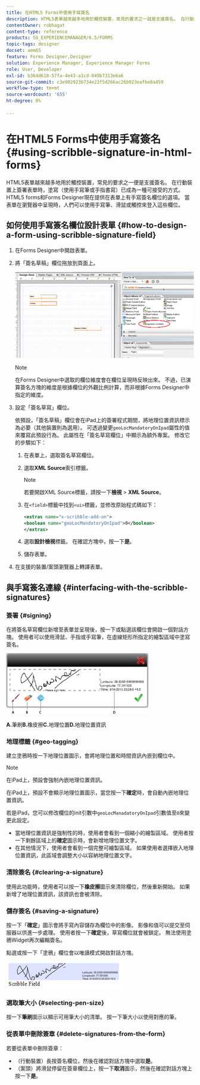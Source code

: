 ```yaml
---
title: 在HTML5 Forms中使用手寫簽名
description: HTML5表單越來越多地用於觸控裝置，常見的要求之一就是支援簽名。 在行動裝置上簽署檔案已成為在行動裝置上簽署表單的普遍方式。
contentOwner: robhagat
content-type: reference
products: SG_EXPERIENCEMANAGER/6.5/FORMS
topic-tags: designer
docset: aem65
feature: Forms Designer,Designer
solution: Experience Manager, Experience Manager Forms
role: User, Developer
exl-id: b364d618-57fa-4e43-a1cd-049b7313e6a6
source-git-commit: c3e9029236734e22f5d266ac26b923eafbe0a459
workflow-type: tm+mt
source-wordcount: '655'
ht-degree: 0%

---
```


# 在HTML5 Forms中使用手寫簽名{#using-scribble-signature-in-html-forms}

HTML5表單越來越多地用於觸控裝置，常見的要求之一便是支援簽名。 在行動裝置上簽署表單時，塗寫（使用手寫筆或手指書寫）已成為一種可接受的方式。 HTML5 forms和Forms Designer現在提供在表單上有手寫簽名欄位的選項。 當表單在瀏覽器中呈現時，人們可以使用手寫筆、滑鼠或觸控來登入這些欄位。

## 如何使用手寫簽名欄位設計表單 {#how-to-design-a-form-using-scribble-signature-field}

1. 在Forms Designer中開啟表單。
1. 將「簽名草稿」欄位拖放到頁面上。

   ![designer_scribble](assets/designer_scribble.png)

   >[!NOTE]
   >
   >在Forms Designer中選取的欄位維度會在欄位呈現時反映出來。 不過，已演算簽名方塊的維度是根據欄位的外觀比例計算，而非根據Forms Designer中指定的維度。

1. 設定「簽名草寫」欄位。

   依預設，「簽名草稿」欄位會在iPad上的簽署程式期間，將地理位置資訊標示為必要（其他裝置則為選用）。 可透過變更`geoLocMandatoryOnIpad`屬性的值來覆寫此預設行為。 此屬性在「簽名草寫欄位」中顯示為額外專案。 修改它的步驟如下：

   1. 在表單上，選取簽名草寫欄位。
   1. 選取&#x200B;**XML Source**&#x200B;索引標籤。

      >[!NOTE]
      >
      >若要開啟XML Source標籤，請按一下&#x200B;**檢視** > **XML Source**。

   1. 在`<field>`標籤中找到`<ui>`標籤，並修改原始程式碼如下：

      ```xml
      <extras name="x-scribble-add-on">
      <boolean name="geoLocMandatoryOnIpad">0</boolean>
      </extras>
      ```

   1. 選取&#x200B;**設計檢視**&#x200B;標籤。 在確認方塊中，按一下&#x200B;**是**。
   1. 儲存表單。

1. 在支援的裝置/案頭瀏覽器上轉譯表單。

## 與手寫簽名連線 {#interfacing-with-the-scribble-signatures}

### 簽署 {#signing}

在將簽名草寫欄位新增至表單並呈現後，按一下或點選該欄位會開啟一個對話方塊。 使用者可以使用滑鼠、手指或手寫筆，在虛線矩形所指定的繪製區域中塗寫簽名。

![地理位置](assets/geolocation.png)

**A.**&#x200B;筆刷&#x200B;**B.**&#x200B;橡皮擦&#x200B;**C.**&#x200B;地理位置&#x200B;**D.**&#x200B;地理位置資訊

### 地理標籤 {#geo-tagging}

建立塗鴉時按一下地理位置圖示，會將地理位置和時間資訊內嵌到欄位中。

>[!NOTE]
>
>在iPad上，預設會強制內嵌地理位置資訊。

在iPad上，預設不會顯示地理位置圖示，當您按一下&#x200B;**確定**&#x200B;時，會自動內嵌地理位置資訊。

若是iPad，您可以修改欄位的init引數中`geoLocManadatoryOnIpad`引數值至`0`來變更此設定。

* 當地理位置資訊是強制性的時，使用者會看到一個縮小的繪製區域。 使用者按一下剩餘區域上的&#x200B;**確定**&#x200B;圖示時，會新增地理位置文字。
* 在其他情況下，使用者會看到一個完整可繪製區域。 如果使用者選擇嵌入地理位置資訊，此區域會調整大小以容納地理位置文字。

### 清除簽名 {#clearing-a-signature}

使用此功能時，使用者可以按一下&#x200B;**橡皮擦**&#x200B;圖示來清除欄位，然後重新開始。 如果新增了地理位置資訊，該資訊也會被清除。

### 儲存簽名 {#saving-a-signature}

按一下「**確定**」圖示會將手寫內容儲存為欄位中的影像。 影像和值可以提交至伺服器以供進一步處理。 使用者按一下&#x200B;**確定**&#x200B;後，草寫欄位就會被鎖定。 無法使用塗鴉Widget再次編輯簽名。

點選或按一下「塗鴉」欄位會以唯讀模式開啟對話方塊。

![3](assets/3.png)

### 選取筆大小 {#selecting-pen-size}

按一下&#x200B;**筆刷**&#x200B;圖示以顯示可用筆大小的清單。 按一下筆大小以使用對應的筆。

### 從表單中刪除簽章 {#delete-signatures-from-the-form}

若要從表單中刪除簽章：

* （行動裝置）長按簽名欄位，然後在確認對話方塊中選取&#x200B;**是**。
* （案頭）將滑鼠停留在簽章欄位上，按一下&#x200B;**取消**&#x200B;圖示，然後在確認對話方塊上按一下&#x200B;**是**。
